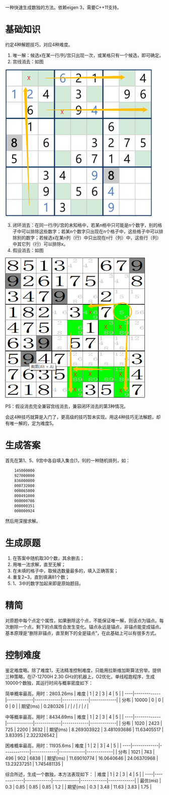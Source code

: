 
一种快速生成数独的方法。依赖eigen 3，需要C++11支持。

# 基础知识
约定4种解题技巧，对应4种难度。
1. 唯一解：候选x在某一行/列/宫只出现一次，或某格只有一个候选，即可确定。
2. 宫线消去：如图

 ![line](img/lineRemove.png "line")

3. 闭环消去：在同一行/列/宫的未知格中，若某n格中只可能是n个数字，别的格子中可以排除这些数字；若某n个数字只出现在n个格子中，这些格子中可以排除别的数字；若候选x在某n列（行）中只出现在n行（列）中，这些行（列）中其它列（行）可以排除x。
4. 假设消去：如图

 ![assume](img/assumeRemove.png "assume")

   PS：假设消去完全兼容宫线消去，兼容闭环消去的第3种情况。

会这4种技巧就算是入门了，更高级的技巧暂未实现。用这4种技巧无法解题，却有唯一解的，定为难度5。

# 生成答案
首先在第1、5、9宫中各自填入集合[1，9]的一种随机排列，如：

        145000000
        927000000
        836000000
        000732000
        000865000
        000491000
        000000786
        000000351
        000000924

然后用深搜求解。

# 生成原题
1. 在答案中随机取30个数，其余删去；
2. 用唯一法求解，直至无解；
3. 在未填的格子中，取候选数量最多的，填入正确答案；
4. 重复2~3，直到填满81个数；
5. 1、3中的数字加起来即是原始题目。

# 精简
对原题中每个点定个属性，如果删除这个点，不能保证唯一解，则该点为锚点。每次删除一个点，剩下的点属性会发生变化。锚点永远是锚点，非锚点能变成锚点。
基本原理是“删除非锚点，直至剩下的全是锚点”，在此基础上可以有很多方式。

# 控制难度
鉴定难度略。除了难度1，无法精准控制难度，只能用拉斯维加斯算法穷举。提供三种策略，在i7-12700H 2.30 GHz的机器上，O2优化，单线程跑程序，生成10000个数独，其运行时间与概率密度如下：

简单概率最高，用时：2803.26ms
| 难度  |      1       |      2       |       3      |     4        |       5      |
| ----|-------------|-------------|-------------|-------------|-------------|
| 分布  | 10000       |      0       |      0       |     0        |      0       |
| 期望(ms)  | 0.280326    |      /       |      /       |      /       |       /      |

中等概率最高，用时：8434.69ms
| 难度  |      1       |      2       |       3      |     4        |       5      |
| ----|-------------|-------------|-------------|-------------|-------------|
| 分布  | 1020        | 2423        | 725         | 2200        | 3632        |
| 期望(ms)  | 8.269303922 | 3.481093686 | 11.63405517 | 3.83395     | 2.322326542 |

困难概率最高，用时：11935.6ms
| 难度  |       1      |     2        |      3       |        4     |    5         |
| ----|-------------|-------------|-------------|-------------|-------------|
| 分布  | 1021        | 743         | 496         | 902         | 6838        |
| 期望(ms)  | 11.69010774 | 16.0640646  | 24.06370968 | 13.23237251 | 1.745481135 |

综合所述，生成一个数独，本方法表现如下：
| 难度  |       1      |     2        |      3       |        4     |    5         |
| ----|-------------|-------------|-------------|-------------|-------------|
| 最优(ms)  | 0.3        | 0.85         | 0.85         | 0.85         | 1.2        |
| 期望(ms)  | 0.3 | 3.48  | 11.63 | 3.83 | 1.75 |

